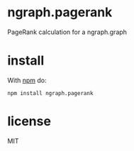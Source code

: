 # ngraph.pagerank

PageRank calculation for a ngraph.graph

# install

With [npm](https://npmjs.org) do:

```
npm install ngraph.pagerank
```

# license

MIT
